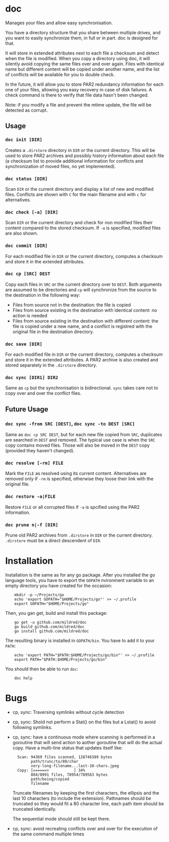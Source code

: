 doc
===

Manages your files and allow easy synchronisation.

You have a directory structure that you share between multiple drives, and you
want to easily synchronize them, in full or in part. doc is designed for that.

It will store in extended attributes next to each file a checksum and detect
when the file is modified. When you copy a directory using doc, it will silently
avoid copying the same files over and over again. Files with identical name but
different content will be copied under another name, and the list of conflicts
will be available for you to double check.

In the future, it will allow you to store PAR2 redundancy information for each
one of your files, allowing you easy recovery in case of disk failures. A check
command is there to verify that file data hasn't been changed.

Note: if you modify a file and prevent the mtime update, the file will be
detected as corrupt.

Usage
-----

### `doc init [DIR]`

Creates a `.dirstore` directory in `DIR` or the current directory. This will be
used to store PAR2 archives and possibly history information about each file (a
checksum list to provide additional information for conflicts and
synchronization of moved files, no yet implemented).

### `doc status [DIR]`

Scan `DIR` or the current directory and display a list of new and modified
files. Conflicts are shown with `C` for the main filename and with `c` for
alternatives.

### `doc check [-a] [DIR]`

Scan `DIR` or the current directory and check for non modified files their
content compared to the stored checksum. If `-a` is specified, modified files
are also shown.

### `doc commit [DIR]`

For each modified file in `DIR` or the current directory, computes a checksum
and store it in the extended attributes.

### `doc cp [SRC] DEST`

Copy each files in `SRC` or the current directory over to `DEST`. Both arguments
are assumed to be directories and `cp` will synchronize from the source to the
destination in the following way:

- Files from source not in the destination: the file is copied
- Files from source existing in the destination with identical content: no
  action is needed
- Files from source existing in the destination with different content: the file
  is copied under a new name, and a conflict is registred with the original file
  in the destination directory.

### `doc save [DIR]`

For each modified file in `DIR` or the current directory, computes a checksum
and store it in the extended attributes. A PAR2 archive is also created and
stored separately in the `.dirstore` directory.

### `doc sync [DIR1] DIR2`

Same as `cp` but the synchronisation is bidirectional. `sync` takes care not to
copy over and over the conflict files.

Future Usage
------------

### `doc sync -from SRC [DEST]`, `doc sync -to DEST [SRC]`

Same as `doc cp SRC DEST`, but for each new file copied from `SRC`, duplicates
are searched in `DEST` and removed. The typical use case is when the `SRC` copy
contains moved files. Those will also be moved in the `DEST` copy (provided they
haven't changed).

### `doc resolve [-rm] FILE`

Mark the `FILE` as resolved using its current content. Alternatives are removed
only if `-rm` is specified, otherwise they loose their link with the original
file.

### `doc restore -a|FILE`

Restore `FILE` or all corrupted files if `-a` is spcified using the PAR2
information.

### `doc prune n|-f [DIR]`

Prune old PAR2 archives from `.dirstore` in `DIR` or the current directory.
`.dirstore` must be a direct descendent of `DIR`.

Installation
============

Installation is the same as for any go package. After you installed the go
language tools, you have to export the `GOPATH` nvironment variable to an empty
directory you have created for the occasion:

        mkdir -p ~/Projects/go
        echo 'export GOPATH="$HOME/Projects/go"' >> ~/.profile
        export GOPATH="$HOME/Projects/go"

Then, you gan get, build and install this package:

        go get -u github.com/mildred/doc
        go build github.com/mildred/doc
        go install github.com/mildred/doc

The resulting binary is installed in `GOPATH/bin`. You have to add it to your
`PATH`:

        echo 'export PATH="$PATH:$HOME/Projects/go/bin"' >> ~/.profile
        export PATH="$PATH:$HOME/Projects/go/bin"

You should then be able to run `doc`:

        doc help

Bugs
====

- cp, sync: Traversing symlinks without cycle detection

- cp, sync: Shold not perform a Stat() on the files but a Lstat() to avoid
  following symlinks.

- cp, sync: have a continuous mode where scanning is performed in a goroutine
  that will send action to aother goroutine that will do the actual copy. Have a
  multi-line status that updates itself like:

        Scan: 94369 files scanned, 128746389 bytes
              path/trunc/to/80/char
              very-long-filename...last-10-chars.jpeg
        Copy: [======>           ] 34%
              884/8991 files, 78954/789563 bytes
              path/being/copied
              filename

  Truncate filenames by keeping the first characters, the ellipsis and the last
  10 characters (to include the extension). Pathnames should be truncated so
  they would fit a 80 character line, each path item should be truncated
  identically.

  The sequential mode should still be kept there.

- cp, sync: avoid recreating conflicts over and over for the execution of the
  same command multiple times
